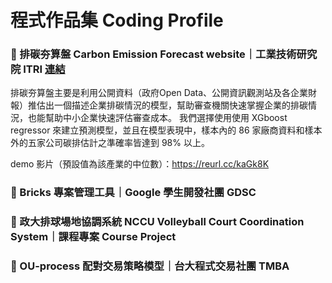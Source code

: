 # 程式作品集 Coding Profile

### 🔗 排碳夯算盤 Carbon Emission Forecast website｜工業技術研究院 ITRI [連結](https://github.com/WAFFLE900/ITRI_carbon_emission_forecast_website)

排碳夯算盤主要是利用公開資料（政府Open Data、公開資訊觀測站及各企業財報）推估出一個描述企業排碳情況的模型，幫助審查機關快速掌握企業的排碳情況，也能幫助中小企業快速評估審查成本。 我們選擇使用使用 XGboost regressor 來建立預測模型，並且在模型表現中，樣本內的 86 家廠商資料和樣本外的五家公司碳排估計之準確率皆達到 98% 以上。

demo 影片（預設值為該產業的中位數）：https://reurl.cc/kaGk8K

### 🔗 Bricks 專案管理工具｜Google 學生開發社團 GDSC

### 🔗 政大排球場地協調系統 NCCU Volleyball Court Coordination System｜課程專案 Course Project

### 🔗 OU-process 配對交易策略模型｜台大程式交易社團 TMBA
<!--
**WAFFLE900/WAFFLE900** is a ✨ _special_ ✨ repository because its `README.md` (this file) appears on your GitHub profile.

Here are some ideas to get you started:

- 🔭 I’m currently working on ...
- 🌱 I’m currently learning ...
- 👯 I’m looking to collaborate on ...
- 🤔 I’m looking for help with ...
- 💬 Ask me about ...
- 📫 How to reach me: ...
- 😄 Pronouns: ...
- ⚡ Fun fact: ...
-->
